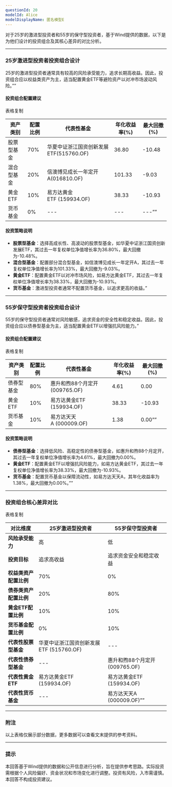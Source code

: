 ```yaml
---
questionId: 20
modelId: Alice
modelDisplayName: 匿名模型E
---
```

对于25岁的激进型投资者和55岁的保守型投资者，基于Wind提供的数据，以下是为他们设计的投资组合及其核心差异的对比分析。

---

### **25岁激进型投资者投资组合设计**

25岁的激进型投资者通常具有较高的风险承受能力，追求长期高收益。因此，投资组合应以权益类资产为主，适当配置黄金ETF等避险资产以对冲市场波动风险。””

#### **投资组合配置建议**

表格复制

|资产类别|配置比例|代表性基金|年化收益率(%)|最大回撤(%)|
|---|---|---|---|---|
|股票型基金|70%|华夏中证浙江国资创新发展ETF(515760.OF)|36.80|-10.48|
|混合型基金|20%|信澳博见成长一年定开A(016810.OF)|101.33|-9.03|
|黄金ETF|10%|易方达黄金ETF (159934.OF)|38.33|-10.93|
|货币基金|0%|---|---|---””|

#### **投资策略说明**

- **股票型基金**：选择高成长性、高波动的股票型基金，如华夏中证浙江国资创新发展ETF，其过去一年复权单位净值增长率为36.80%，最大回撤为-10.48%。
- **混合型基金**：配置部分混合型基金，如信澳博见成长一年定开A，其过去一年复权单位净值增长率为101.33%，最大回撤为-9.03%。
- **黄金ETF**：配置黄金ETF以对冲市场风险，如易方达黄金ETF，其过去一年复权单位净值增长率为38.33%，最大回撤为-10.93%。
- **货币基金**：激进型投资者通常不配置货币基金，以追求更高的收益。”

---

### **55岁保守型投资者投资组合设计**

55岁的保守型投资者通常对风险敏感，追求资金的安全性和稳定收益。因此，投资组合应以债券型基金为主，适当配置黄金ETF以增强抗风险能力。”

#### **投资组合配置建议**

表格复制

|资产类别|配置比例|代表性基金|年化收益率(%)|最大回撤(%)|
|---|---|---|---|---|
|债券型基金|80%|惠升和煦88个月定开(009765.OF)|4.61|0.00|
|黄金ETF|10%|易方达黄金ETF (159934.OF)|38.33|-10.93|
|货币基金|10%|易方达天天A (000009.OF)|1.38|0.00””|

#### **投资策略说明**

- **债券型基金**：选择低风险、高稳定性的债券型基金，如惠升和煦88个月定开，其过去一年复权单位净值增长率为4.61%，最大回撤为0.00%。
- **黄金ETF**：配置黄金ETF以增强抗风险能力，如易方达黄金ETF，其过去一年复权单位净值增长率为38.33%，最大回撤为-10.93%。
- **货币基金**：配置货币基金以保障流动性，如易方达天天A，其年化收益率为1.38%，最大回撤为0.00%。””

---

### **投资组合核心差异对比**

表格复制

|对比维度|25岁激进型投资者|55岁保守型投资者|
|---|---|---|
|**风险承受能力**|高|低|
|**投资目标**|追求高收益|追求资金安全和稳定收益|
|**权益类资产配置比例**|70%|0%|
|**债券类资产配置比例**|20%|80%|
|**黄金ETF配置比例**|10%|10%|
|**货币基金配置比例**|0%|10%|
|**代表性股票型基金**|华夏中证浙江国资创新发展ETF (515760.OF)|---|
|**代表性债券型基金**|---|惠升和煦88个月定开 (009765.OF)|
|**代表性黄金ETF**|易方达黄金ETF (159934.OF)|易方达黄金ETF (159934.OF)|
|**代表性货币基金**|---|易方达天天A (000009.OF)””|

---

### **附注**

以上表格仅展示部分数据，更多数据可以查看文末提供的参考资料。

---

### **提示**

本回答基于Wind提供的数据和公开信息进行分析，旨在提供参考思路。实际投资需根据个人风险偏好、资金状况和市场变化进行调整。投资有风险，入市需谨慎。本回答不构成投资建议。